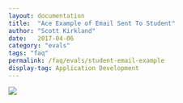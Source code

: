 ```yaml
---
layout: documentation
title:  "Ace Example of Email Sent To Student"
author: "Scott Kirkland"
date:   2017-04-06
category: "evals"
tags: "faq"
permalink: /faq/evals/student-email-example
display-tag: Application Development
---
```


![](https://i.embed.ly/1/image?url=http%3A%2F%2Fucdavis.github.io%2FACE%2Fimages%2Ffaq%2FAceEmailToStudent.png&key=afea23f29e5a4f63bd166897e3dc72df)
